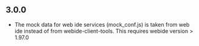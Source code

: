 ## 3.0.0

-   The mock data for web ide services (mock_conf.js) is taken from web ide instead of from webide-client-tools.
    This requires webide version > 1.97.0
